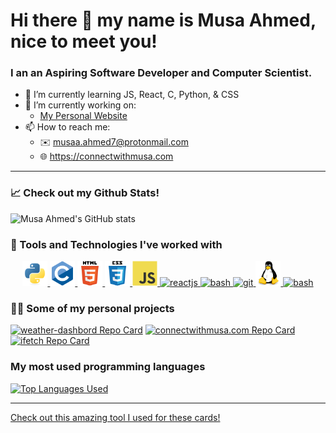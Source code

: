 <!--
**m-GDEV/m-GDEV** is a ✨ _special_ ✨ repository because its `README.md` (this file) appears on your GitHub profile.

Here are some ideas to get you started:

- 🔭 I’m currently working on ...
- 🌱 I’m currently learning ...
- 👯 I’m looking to collaborate on ...
- 🤔 I’m looking for help with ...
- 💬 Ask me about ...
- 📫 How to reach me: ...
- 😄 Pronouns: ...
- ⚡ Fun fact: ...
-->

# Hi there 👋 my name is Musa Ahmed, nice to meet you!

### I an an Aspiring Software Developer and Computer Scientist.
- 🌱 I’m currently learning JS, React, C, Python, & CSS
- 🔭 I’m currently working on:
  - [My Personal Website](https://github.com/m-GDEV/connectwithmusa.com)
- 📫 How to reach me:
  - ✉️ <musaa.ahmed7@protonmail.com>
  - 🌐 <https://connectwithmusa.com>

---

### 📈 Check out my Github Stats!
![Musa Ahmed's GitHub stats](https://github-readme-stats.vercel.app/api?username=m-GDEV&show_icons=true&theme=radical)

### 🧰 Tools and Technologies I've worked with
<p align="center">
    <a href="https://www.python.org" target="_blank"> <img src="https://raw.githubusercontent.com/devicons/devicon/master/icons/python/python-original.svg" alt="python" width="40" height="40"/> </a> 
    <a href="https://www.cprogramming.com/" target="_blank"> <img src="https://raw.githubusercontent.com/devicons/devicon/master/icons/c/c-original.svg" alt="c" width="40" height="40"/> </a> 
    <a href="https://www.w3.org/html/" target="_blank"> <img src="https://raw.githubusercontent.com/devicons/devicon/master/icons/html5/html5-original-wordmark.svg" alt="html5" width="40" height="40"/> </a> 
    <a href="https://www.w3schools.com/css/" target="_blank"> <img src="https://raw.githubusercontent.com/devicons/devicon/master/icons/css3/css3-original-wordmark.svg" alt="css3" width="40" height="40"/> </a> 
    <a href="https://developer.mozilla.org/en-US/docs/Web/JavaScript" target="_blank"> <img src="https://raw.githubusercontent.com/devicons/devicon/master/icons/javascript/javascript-original.svg" alt="javascript" width="40" height="40"/> </a>
      <a href="https://reactjs.org" target="_blank"> <img src="https://www.pngfind.com/pngs/m/685-6854994_react-logo-no-background-hd-png-download.png" alt="reactjs" width="40" height="40"/> </a>
    <a href="https://www.gnu.org/software/bash/" target="_blank"> <img src="https://jice.lavocat.name/blog/images/posts/2015/hugo.png" alt="bash" width="40" height="40"/> </a>
    <a href="https://git-scm.com/" target="_blank"> <img src="https://www.vectorlogo.zone/logos/git-scm/git-scm-icon.svg" alt="git" width="40" height="40"/> </a> 
    <a href="https://www.linux.org/" target="_blank"> <img src="https://raw.githubusercontent.com/devicons/devicon/master/icons/linux/linux-original.svg" alt="linux" width="40" height="40"/> </a> 
    <a href="https://www.gnu.org/software/bash/" target="_blank"> <img src="https://www.vectorlogo.zone/logos/gnu_bash/gnu_bash-icon.svg" alt="bash" width="40" height="40"/> </a>
    <!-- <a href="https://www.djangoproject.com/" target="_blank"> <img src="https://raw.githubusercontent.com/devicons/devicon/master/icons/django/django-original.svg" alt="django" width="40" height="40"/> </a>  -->
    <!-- <a href="https://www.java.com" target="_blank"> <img src="https://raw.githubusercontent.com/devicons/devicon/master/icons/java/java-original.svg" alt="java" width="40" height="40"/> </a>  -->
    <!-- <a href="https://www.mysql.com/" target="_blank"> <img src="https://raw.githubusercontent.com/devicons/devicon/master/icons/mysql/mysql-original-wordmark.svg" alt="mysql" width="40" height="40"/> </a>  -->
    <!-- <a href="https://vuejs.org/" target="_blank"> <img src="https://raw.githubusercontent.com/devicons/devicon/master/icons/vuejs/vuejs-original-wordmark.svg" alt="vuejs" width="40" height="40"/> </a> -->
</p>

### 👨‍💻 Some of my personal projects
[![weather-dashbord Repo Card](https://github-readme-stats.vercel.app/api/pin/?username=m-GDEV&repo=weather-dashboard&theme=radical)](https://github.com/m-GDEV/weather-dashboard)
[![connectwithmusa.com Repo Card](https://github-readme-stats.vercel.app/api/pin/?username=m-GDEV&repo=connectwithmusa.com&theme=radical)](https://github.com/m-GDEV/connectwithmusa.com)
[![ifetch Repo Card](https://github-readme-stats.vercel.app/api/pin/?username=m-GDEV&repo=ifetch&theme=radical)](https://github.com/m-GDEV/ifetch)


### My most used programming languages
[![Top Languages Used](https://github-readme-stats.vercel.app/api/top-langs/?username=m-GDEV&theme=radical)](#)


---


[Check out this amazing tool I used for these cards!](https://github.com/anuraghazra/github-readme-stats)
